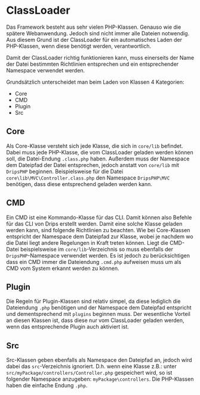 # ClassLoader

Das Framework besteht aus sehr vielen PHP-Klassen. Genauso wie die spätere Webanwendung. Jedoch sind nicht immer alle Dateien notwendig. Aus diesem Grund ist der ClassLoader für ein automatisches Laden der PHP-Klassen, wenn diese benötigt werden, verantwortlich.

Damit der ClassLoader richtig funktionieren kann, muss einerseits der Name der Datei bestimmten Richtlinien entsprechen und ein entsprechender Namespace verwendet werden.

Grundsätzlich unterscheidet man beim Laden von Klassen 4 Kategorien:

 - Core
 - CMD
 - Plugin
 - Src

## Core

Als Core-Klasse versteht sich jede Klasse, die sich in `core/lib` befindet. Dabei muss jede PHP-Klasse, die vom ClassLoader geladen werden können soll, die Datei-Endung `.class.php` haben.
Außerdem muss der Namespace dem Dateipfad der Datei entsprechen, jedoch anstatt von `core/lib` mit `DripsPHP` beginnen.
Beispielsweise für die Datei `core\lib\MVC\Controller.class.php` den Namespace `DripsPHP\MVC` benötigen, dass diese entsprechend geladen werden kann.

## CMD

Ein CMD ist eine Kommando-Klasse für das CLI. Damit können also Befehle für das CLI von Drips erstellt werden. Damit eine solche Klasse geladen werden kann, sind folgende Richtlinien zu beachten.
Wie bei Core-Klassen entspricht der Namespace dem Dateipfad zur Klasse, wobei je nachdem wo die Datei liegt andere Regelungen in Kraft treten können. Liegt die CMD-Datei beispielsweise im `core/lib`-Verzeichnis so muss ebenfalls der `DripsPHP`-Namespace verwendet werden.
Es ist jedoch zu berücksichtigen dass ein CMD immer die Dateiendung `.cmd.php` aufweisen muss um als CMD vom System erkannt werden zu können.

## Plugin

Die Regeln für Plugin-Klassen sind relativ simpel, da diese lediglich die Dateiendung `.php` benötigen und der Namespace dem Dateipfad entspricht und dementsprechend mit `plugins` beginnen muss.
Der wesentliche Vorteil an diesen Klassen ist, dass diese nur vom ClassLoader geladen werden, wenn das entsprechende Plugin auch aktiviert ist.

## Src

Src-Klassen geben ebenfalls als Namespace den Dateipfad an, jedoch wird dabei das `src`-Verzeichnis ignoriert. D.h. wenn eine Klasse z.B.: unter `src/myPackage/controllers/Controller.php` gespeichert wird, so ist folgender Namespace anzugeben: `myPackage\controllers`. Die PHP-Klassen haben die einfache Endung `.php`.
